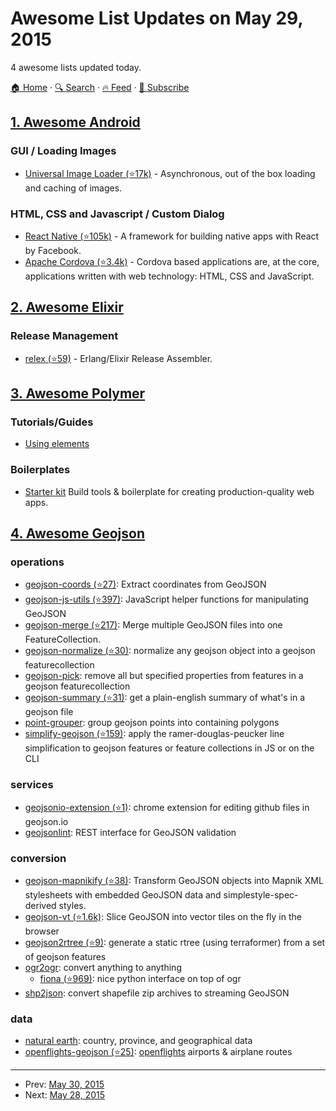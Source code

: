# Awesome List Updates on May 29, 2015

4 awesome lists updated today.

[🏠 Home](/README.md) · [🔍 Search](https://test.trackawesomelist.com/search/) · [🔥 Feed](https://test.trackawesomelist.com/rss.xml) · [📮 Subscribe](https://trackawesomelist.us17.list-manage.com/subscribe?u=d2f0117aa829c83a63ec63c2f&id=36a103854c)



## [1. Awesome Android](/content/JStumpp/awesome-android/README.md)

### GUI / Loading Images

*   [Universal Image Loader (⭐17k)](https://github.com/nostra13/Android-Universal-Image-Loader) - Asynchronous, out of the box loading and caching of images.

### HTML, CSS and Javascript / Custom Dialog

*   [React Native (⭐105k)](https://github.com/facebook/react-native) - A framework for building native apps with React by Facebook.
*   [Apache Cordova (⭐3.4k)](https://github.com/apache/cordova-android) - Cordova based applications are, at the core, applications written with web technology: HTML, CSS and JavaScript.

## [2. Awesome Elixir](/content/h4cc/awesome-elixir/README.md)

### Release Management

*   [relex (⭐59)](https://github.com/yrashk/relex) - Erlang/Elixir Release Assembler.

## [3. Awesome Polymer](/content/Granze/awesome-polymer/README.md)

### Tutorials/Guides

*   [Using elements](https://elements.polymer-project.org/guides/using-elements)

### Boilerplates

*   [Starter kit](https://developers.google.com/web/tools/polymer-starter-kit/) Build tools & boilerplate for creating production-quality web apps.

## [4. Awesome Geojson](/content/tmcw/awesome-geojson/README.md)

### operations

*   [geojson-coords (⭐27)](https://github.com/mapbox/geojson-coords): Extract coordinates from GeoJSON
*   [geojson-js-utils (⭐397)](https://github.com/maxogden/geojson-js-utils): JavaScript helper functions for manipulating GeoJSON
*   [geojson-merge (⭐217)](https://github.com/mapbox/geojson-merge): Merge multiple GeoJSON files into one FeatureCollection.
*   [geojson-normalize (⭐30)](https://github.com/mapbox/geojson-normalize): normalize any geojson object into a geojson featurecollection
*   [geojson-pick](https://www.npmjs.com/package/geojson-pick): remove all but specified properties from features in a geojson featurecollection
*   [geojson-summary (⭐31)](https://github.com/mapbox/geojson-summary): get a plain-english summary of what's in a geojson file
*   [point-grouper](https://github.com/substack/point-grouper): group geojson points into containing polygons
*   [simplify-geojson (⭐159)](https://github.com/maxogden/simplify-geojson): apply the ramer-douglas-peucker line simplification to geojson features or feature collections in JS or on the CLI

### services

*   [geojsonio-extension (⭐1)](https://github.com/mapbox/geojsonio-extension): chrome extension for editing github files in geojson.io
*   [geojsonlint](http://geojsonlint.com/): REST interface for GeoJSON validation

### conversion

*   [geojson-mapnikify (⭐38)](https://github.com/mapbox/geojson-mapnikify): Transform GeoJSON objects into Mapnik XML stylesheets with embedded GeoJSON data and simplestyle-spec-derived styles.
*   [geojson-vt (⭐1.6k)](https://github.com/mapbox/geojson-vt): Slice GeoJSON into vector tiles on the fly in the browser
*   [geojson2rtree (⭐9)](https://github.com/maxogden/geojson2rtree): generate a static rtree (using terraformer) from a set of geojson features
*   [ogr2ogr](http://www.gdal.org/ogr2ogr.html): convert anything to anything
    *   [fiona (⭐969)](https://github.com/toblerity/fiona): nice python interface on top of ogr
*   [shp2json](https://github.com/substack/shp2json): convert shapefile zip archives to streaming GeoJSON

### data

*   [natural earth](http://www.naturalearthdata.com/): country, province, and geographical data
*   [openflights-geojson (⭐25)](https://github.com/tmcw/openflights-geojson): [openflights](http://openflights.org/) airports & airplane routes

---

- Prev: [May 30, 2015](/content/2015/05/30/README.md)
- Next: [May 28, 2015](/content/2015/05/28/README.md)